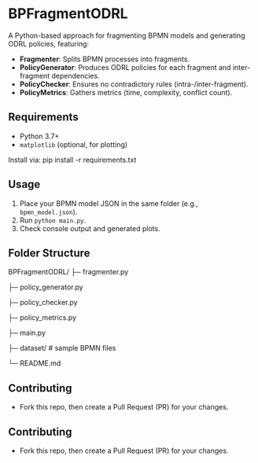 # BPFragmentODRL

A Python-based approach for fragmenting BPMN models and generating ODRL policies, featuring:

- **Fragmenter**: Splits BPMN processes into fragments.
- **PolicyGenerator**: Produces ODRL policies for each fragment and inter-fragment dependencies.
- **PolicyChecker**: Ensures no contradictory rules (intra-/inter-fragment).
- **PolicyMetrics**: Gathers metrics (time, complexity, conflict count).

## Requirements
- Python 3.7+
- `matplotlib` (optional, for plotting)

Install via:
pip install -r requirements.txt


## Usage
1. Place your BPMN model JSON in the same folder (e.g., `bpmn_model.json`).
2. Run `python main.py`.
3. Check console output and generated plots.

## Folder Structure
BPFragmentODRL/ 
├─ fragmenter.py 

├─ policy_generator.py 

├─ policy_checker.py 

├─ policy_metrics.py 

├─ main.py 

├─ dataset/ # sample BPMN files 

└─ README.md

## Contributing
- Fork this repo, then create a Pull Request (PR) for your changes.


## Contributing
- Fork this repo, then create a Pull Request (PR) for your changes.


